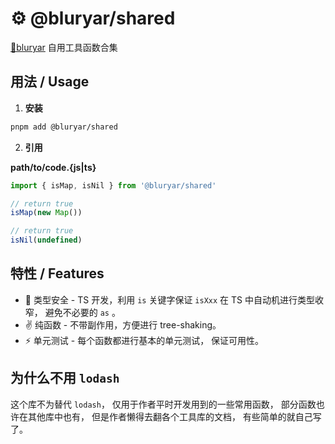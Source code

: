 # ⚙️ @bluryar/shared

[🧑bluryar](https://github.com/bluryar) 自用工具函数合集

## 用法 / Usage

1. **安装**

```bash
pnpm add @bluryar/shared
```

2. **引用**

__path/to/code.{js|ts}__
```ts
import { isMap, isNil } from '@bluryar/shared'

// return true
isMap(new Map())

// return true
isNil(undefined)
```

## 特性 / Features

- 🔰 类型安全 - TS 开发，利用 `is` 关键字保证 `isXxx` 在 TS 中自动机进行类型收窄， 避免不必要的 `as` 。
- ✌️ 纯函数 - 不带副作用，方便进行 tree-shaking。
- ⚡ 单元测试 - 每个函数都进行基本的单元测试， 保证可用性。

## 为什么不用 `lodash`

这个库不为替代 `lodash`， 仅用于作者平时开发用到的一些常用函数， 部分函数也许在其他库中也有， 但是作者懒得去翻各个工具库的文档， 有些简单的就自己写了。
